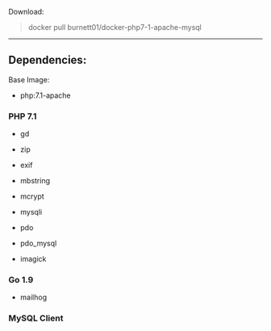 

Download:

> docker pull burnett01/docker-php7-1-apache-mysql

---

## Dependencies:

Base Image:

- php:7.1-apache

### PHP 7.1

- gd 

- zip

- exif

- mbstring

- mcrypt

- mysqli

- pdo

- pdo_mysql

- imagick

### Go 1.9

- mailhog

### MySQL Client
